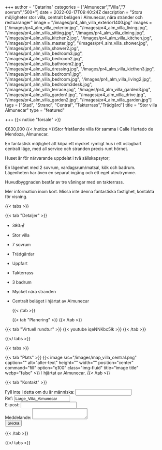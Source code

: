 +++
author = "Catarina"
categories = ["Almunecar","Villa","7 sovrum","500+"]
date = 2022-02-17T09:40:24Z
description = "Stora möjligheter stor villa, centralt belägen i Almunecar, nära stränder och restuaranger"
image = "/images/pr4_alm_villa_exterior1400.jpg"
images = ["/images/pr4_alm_villa_exterior.jpg", "/images/pr4_alm_villa_living.jpg", "/images/pr4_alm_villa_sitting.jpg", "/images/pr4_alm_villa_dining.jpg", "/images/pr4_alm_villa_kitchen2.jpg", "/images/pr4_alm_villa_kitchen.jpg", "/images/pr4_alm_villa_master.jpg", "/images/pr4_alm_villa_shower.jpg", "/images/pr4_alm_villa_shower2.jpg", "/images/pr4_alm_villa_bedroom3.jpg", "/images/pr4_alm_villa_bedroom2.jpg", "/images/pr4_alm_villa_bathroom2.jpg", "/images/pr4_alm_villa_dressing.jpg", "/images/pr4_alm_villa_kicthen3.jpg", "/images/pr4_alm_villa_bedroom1.jpg", "/images/pr4_alm_villa_bedroom.jpg", "/images/pr4_alm_villa_living2.jpg", "/images/pr4_alm_villa_bedroom3desk.jpg", "/images/pr4_alm_villa_terrace.jpg", "/images/pr4_alm_villa_garden3.jpg", "/images/pr4_alm_villa_garden1.jpg", "/images/pr4_alm_villa_drive.jpg", "/images/pr4_alm_villa_garden2.jpg", "/images/pr4_alm_villa_garden.jpg"]
tags = ["Stad", "Strand", "Central", "Takterrass","Trädgård"]
title = "Stor villa Almunecar"
type = "featured"

+++
{{< notice "forsale" >}}

€630,000 {{< /notice >}}Stor fristående villa för samma i Calle Hurtado de Mendoza, Almunecar.

En fantastisk möjlighet att köpa ett mycket rymligt hus i ett oslagbart centralt läge, med all service och stranden precis runt hörnet.

Huset är för närvarande uppdelat i två sällskapsytor;

En lägenhet med 2 sovrum, vardagsrum/matsal, kök och badrum. Lägenheten har även en separat ingång och ett eget uteutrymme.

Huvudbyggnaden består av tre våningar med en takterrass.

Mer information inom kort. Missa inte denna fantastiska fastighet, kontakta för visning.

{{< tabs >}}

{{< tab "Detaljer" >}}

* 380&#x33A1;
* Stor villa
* 7 sovrum
* Trädgårdar
* Uppfart
* Takterrass
* 3 badrum
* Mycket nära stranden
* Centralt beläget i hjärtat av Almunecar

  {{< /tab >}}

  {{< tab "Planering" >}}  {{< /tab >}}

{{< tab "Virtuell rundtur" >}} {{< youtube iqeNNKbc5lk >}} {{< /tab >}}

{{</ tabs >}}

{{< tabs >}}

{{< tab "Plats" >}} {{< image src="/images/map_villa_central.png" caption="" alt="alter-text" height="" width="" position="center" command="fill" option="q100" class="img-fluid" title="image title" webp="false" >}} I hjärtat av Almunecar. {{< /tab >}}

{{< tab "Kontakt" >}} <form name="propertyContact" method="POST" netlify-honeypot="bot-field" data-netlify="true">
<div class="form-group">
<label>Fyll inte i detta om du är människa: <input name="bot-field" /></label>
</div>
<div class="form-group">
<label>Ref: <input name="property-ref" class="form-control" value="Large_Villa_Almunecar" readonly/></label>
</div>
<div class="form-group">
<label>E-post: <input type="text" class="form-control" name="email" /></label>
</div>
<div class="form-group">
<label>Meddelande: </label> <textarea name="message" class="form-control"></textarea>
</div>
<button type="submit" class="btn btn-primary">Skicka</button>
</form> {{< /tab >}}

{{</ tabs >}}